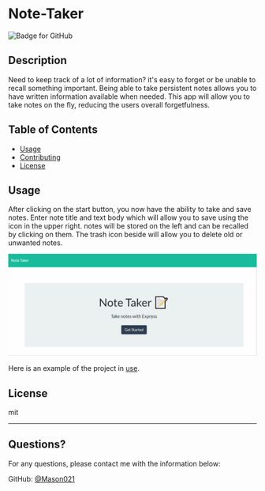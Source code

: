 # Note-Taker
  ![Badge for GitHub](https://img.shields.io/github/languages/top/Mason021/Team-Profile-Generator?style=flat&logo=appveyor) 
  
  
## Description 
  
  
Need to keep track of a lot of information? it's easy to forget or be unable to recall something important. Being able to take persistent notes allows you to have written information available when needed.  This app will allow you to take notes on the fly, reducing the users overall forgetfulness.


## Table of Contents
* [Usage](#usage)
* [Contributing](#contributing)
* [License](#license)
  

  
## Usage 

After clicking on the start button, you now have the ability to take and save notes.  Enter note title and text body which will allow you to save using the icon in the upper right.  notes will be stored on the left and can be recalled by clicking on them.  The trash icon beside will allow you to delete old or unwanted notes.
  
![working-project](https://github.com/Mason021/Note-Taker/blob/main/gif-video-image/gif%20in%20use.gif)
   
Here is an example of the project in [use](https://www.youtube.com/watch?v=OiktoOlS1Gc).
  
## License
  
mit
  
---
  
## Questions?
  
For any questions, please contact me with the information below:
 
GitHub: [@Mason021](https://api.github.com/users/Mason021)